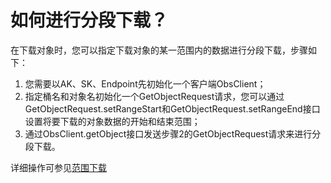 # 如何进行分段下载？<a name="obs_21_2115"></a>

在下载对象时，您可以指定下载对象的某一范围内的数据进行分段下载，步骤如下：

1.  您需要以AK、SK、Endpoint先初始化一个客户端ObsClient；
2.  指定桶名和对象名初始化一个GetObjectRequest请求，您可以通过GetObjectRequest.setRangeStart和GetObjectRequest.setRangeEnd接口设置将要下载的对象数据的开始和结束范围；
3.  通过ObsClient.getObject接口发送步骤2的GetObjectRequest请求来进行分段下载。

详细操作可参见[范围下载](范围下载.md)

